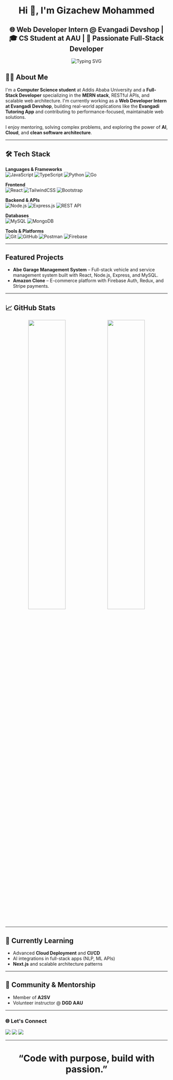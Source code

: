 <h1 align="center">Hi 👋, I'm Gizachew Mohammed</h1>

<h2 align="center">🌐 Web Developer Intern @ Evangadi Devshop | 🎓 CS Student at AAU | 🚀 Passionate Full-Stack Developer </h2> 

<p align="center">
  <img src="https://readme-typing-svg.herokuapp.com?font=Fira+Code&duration=3000&pause=1000&color=4ECCA3&center=true&vCenter=true&width=435&lines=Passionate+Full-Stack+Developer;AI+and+ML+Enthusiast;Problem+Solver+%F0%9F%A4%96;Lifelong+Learner+%F0%9F%93%9A" alt="Typing SVG" />
</p>

## 🙋‍♂️ About Me

I'm a **Computer Science student** at Addis Ababa University and a **Full-Stack Developer** specializing in the **MERN stack**, RESTful APIs, and scalable web architecture. I'm currently working as a **Web Developer Intern at Evangadi Devshop**, building real-world applications like the **Evangadi Tutoring App** and contributing to performance-focused, maintainable web solutions.

I enjoy mentoring, solving complex problems, and exploring the power of **AI**, **Cloud**, and **clean software architecture**.

---

## 🛠 Tech Stack

**Languages & Frameworks**  
![JavaScript](https://img.shields.io/badge/JavaScript-F7DF1E.svg?style=flat&logo=javascript&logoColor=black)
![TypeScript](https://img.shields.io/badge/TypeScript-3178C6.svg?style=flat&logo=typescript&logoColor=white)
![Python](https://img.shields.io/badge/Python-3776AB.svg?style=flat&logo=python&logoColor=white)
![Go](https://img.shields.io/badge/Go-00ADD8.svg?style=flat&logo=go&logoColor=white)

**Frontend**  
![React](https://img.shields.io/badge/React-20232a.svg?style=flat&logo=react)
![TailwindCSS](https://img.shields.io/badge/TailwindCSS-38B2AC.svg?style=flat&logo=tailwind-css)
![Bootstrap](https://img.shields.io/badge/Bootstrap-563d7c.svg?style=flat&logo=bootstrap&logoColor=white)

**Backend & APIs**  
![Node.js](https://img.shields.io/badge/Node.js-339933.svg?style=flat&logo=node.js&logoColor=white)
![Express.js](https://img.shields.io/badge/Express.js-000000.svg?style=flat&logo=express)
![REST API](https://img.shields.io/badge/REST-API-blue?style=flat)

**Databases**  
![MySQL](https://img.shields.io/badge/MySQL-00758F.svg?style=flat&logo=mysql)
![MongoDB](https://img.shields.io/badge/MongoDB-4ea94b.svg?style=flat&logo=mongodb)

**Tools & Platforms**  
![Git](https://img.shields.io/badge/Git-F05033.svg?style=flat&logo=git)
![GitHub](https://img.shields.io/badge/GitHub-181717.svg?style=flat&logo=github)
![Postman](https://img.shields.io/badge/Postman-FF6C37?style=flat&logo=postman)
![Firebase](https://img.shields.io/badge/Firebase-FFCA28.svg?style=flat&logo=firebase)

---

## Featured Projects

- **Abe Garage Management System** – Full-stack vehicle and service management system built with React, Node.js, Express, and MySQL.  
- **Amazon Clone** – E-commerce platform with Firebase Auth, Redux, and Stripe payments.

---

## 📈 GitHub Stats

<p align="center">
  <img src="https://github-readme-stats.vercel.app/api?username=gechjs&show_icons=true&theme=default" width="48%" />
  <img src="https://github-readme-stats.vercel.app/api/top-langs/?username=gechjs&layout=compact&theme=default" width="48%" />
</p>

---

## 🧠 Currently Learning

- Advanced **Cloud Deployment** and **CI/CD**  
- AI integrations in full-stack apps (NLP, ML APIs)  
- **Next.js** and scalable architecture patterns 
---

## 👥 Community & Mentorship

- Member of **A2SV**  
- Volunteer instructor @ **DGD AAU**

---

### 🌐 Let's Connect

<p align="left">
  <a href="https://gizachewm.com" target="_blank"><img src="https://img.shields.io/badge/-Portfolio-2A4D6E?style=for-the-badge&logo=firefox-browser&logoColor=white"/></a>
  <a href="https://www.linkedin.com/in/gizachew-mohammed/" target="_blank"><img src="https://img.shields.io/badge/-LinkedIn-0077B5?style=for-the-badge&logo=linkedin&logoColor=white"/></a>
  <a href="mailto:gizachew980@gmail.com"><img src="https://img.shields.io/badge/-Email-D14836?style=for-the-badge&logo=gmail&logoColor=white"/></a>
</p>

---

>
<h1 align="center">“Code with purpose, build with passion.”</h1

<!--
**gechjs/gechjs** is a ✨ _special_ ✨ repository because its `README.md` (this file) appears on your GitHub profile.

Here are some ideas to get you started:

- 🔭 I’m currently working on ...
- 🌱 I’m currently learning ...
- 👯 I’m looking to collaborate on ...
- 🤔 I’m looking for help with ...
- 💬 Ask me about ...
- 📫 How to reach me: ...
- 😄 Pronouns: ...
- ⚡ Fun fact: ...
-->
